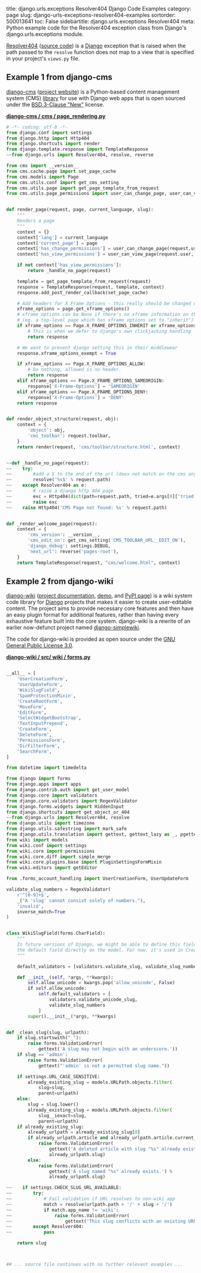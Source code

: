 title: django.urls.exceptions Resolver404 Django Code Examples
category: page
slug: django-urls-exceptions-resolver404-examples
sortorder: 500013641
toc: False
sidebartitle: django.urls.exceptions Resolver404
meta: Python example code for the Resolver404 exception class from Django's django.urls.exceptions module.


[Resolver404](https://docs.djangoproject.com/en/stable/ref/exceptions/#resolver404)
([source code](https://github.com/django/django/blob/master/django/urls/exceptions.py))
is a [Django](/django.html) exception that is raised when the path 
passed to the `resolve` function does not map to a view that is specified 
in your project's `views.py` file.


## Example 1 from django-cms
[django-cms](https://github.com/divio/django-cms)
([project website](https://www.django-cms.org/en/)) is a Python-based
content management system (CMS) [library](https://pypi.org/project/django-cms/)
for use with Django web apps that is open sourced under the
[BSD 3-Clause "New"](https://github.com/divio/django-cms/blob/develop/LICENSE)
license.

[**django-cms / cms / page_rendering.py**](https://github.com/divio/django-cms/blob/develop/cms/page_rendering.py)

```python
# -*- coding: utf-8 -*-
from django.conf import settings
from django.http import Http404
from django.shortcuts import render
from django.template.response import TemplateResponse
~~from django.urls import Resolver404, resolve, reverse

from cms import __version__
from cms.cache.page import set_page_cache
from cms.models import Page
from cms.utils.conf import get_cms_setting
from cms.utils.page import get_page_template_from_request
from cms.utils.page_permissions import user_can_change_page, user_can_view_page


def render_page(request, page, current_language, slug):
    """
    Renders a page
    """
    context = {}
    context['lang'] = current_language
    context['current_page'] = page
    context['has_change_permissions'] = user_can_change_page(request.user, page)
    context['has_view_permissions'] = user_can_view_page(request.user, page)

    if not context['has_view_permissions']:
        return _handle_no_page(request)

    template = get_page_template_from_request(request)
    response = TemplateResponse(request, template, context)
    response.add_post_render_callback(set_page_cache)

    # Add headers for X Frame Options - this really should be changed upon moving to class based views
    xframe_options = page.get_xframe_options()
    # xframe_options can be None if there's no xframe information on the page
    # (eg. a top-level page which has xframe options set to "inherit")
    if xframe_options == Page.X_FRAME_OPTIONS_INHERIT or xframe_options is None:
        # This is when we defer to django's own clickjacking handling
        return response

    # We want to prevent django setting this in their middlewear
    response.xframe_options_exempt = True

    if xframe_options == Page.X_FRAME_OPTIONS_ALLOW:
        # Do nothing, allowed is no header.
        return response
    elif xframe_options == Page.X_FRAME_OPTIONS_SAMEORIGIN:
        response['X-Frame-Options'] = 'SAMEORIGIN'
    elif xframe_options == Page.X_FRAME_OPTIONS_DENY:
        response['X-Frame-Options'] = 'DENY'
    return response


def render_object_structure(request, obj):
    context = {
        'object': obj,
        'cms_toolbar': request.toolbar,
    }
    return render(request, 'cms/toolbar/structure.html', context)


~~def _handle_no_page(request):
~~    try:
~~        #add a $ to the end of the url (does not match on the cms anymore)
~~        resolve('%s$' % request.path)
~~    except Resolver404 as e:
~~        # raise a django http 404 page
~~        exc = Http404(dict(path=request.path, tried=e.args[0]['tried']))
~~        raise exc
~~    raise Http404('CMS Page not found: %s' % request.path)


def _render_welcome_page(request):
    context = {
        'cms_version': __version__,
        'cms_edit_on': get_cms_setting('CMS_TOOLBAR_URL__EDIT_ON'),
        'django_debug': settings.DEBUG,
        'next_url': reverse('pages-root'),
    }
    return TemplateResponse(request, "cms/welcome.html", context)

```


## Example 2 from django-wiki
[django-wiki](https://github.com/django-wiki/django-wiki)
([project documentation](https://django-wiki.readthedocs.io/en/master/),
[demo](https://demo.django-wiki.org/),
and [PyPI page](https://pypi.org/project/django-wiki/))
is a wiki system code library for [Django](/django.html)
projects that makes it easier to create user-editable content.
The project aims to provide necessary core features and then
have an easy plugin format for additional features, rather than
having every exhaustive feature built into the core system.
django-wiki is a rewrite of an earlier now-defunct project
named [django-simplewiki](https://code.google.com/p/django-simple-wiki/).

The code for django-wiki is provided as open source under the
[GNU General Public License 3.0](https://github.com/django-wiki/django-wiki/blob/master/COPYING).

[**django-wiki / src/ wiki / forms.py**](https://github.com/django-wiki/django-wiki/blob/master/src/wiki/forms.py)

```python

__all__ = [
    'UserCreationForm',
    'UserUpdateForm',
    'WikiSlugField',
    'SpamProtectionMixin',
    'CreateRootForm',
    'MoveForm',
    'EditForm',
    'SelectWidgetBootstrap',
    'TextInputPrepend',
    'CreateForm',
    'DeleteForm',
    'PermissionsForm',
    'DirFilterForm',
    'SearchForm',
]

from datetime import timedelta

from django import forms
from django.apps import apps
from django.contrib.auth import get_user_model
from django.core import validators
from django.core.validators import RegexValidator
from django.forms.widgets import HiddenInput
from django.shortcuts import get_object_or_404
~~from django.urls import Resolver404, resolve
from django.utils import timezone
from django.utils.safestring import mark_safe
from django.utils.translation import gettext, gettext_lazy as _, pgettext_lazy
from wiki import models
from wiki.conf import settings
from wiki.core import permissions
from wiki.core.diff import simple_merge
from wiki.core.plugins.base import PluginSettingsFormMixin
from wiki.editors import getEditor

from .forms_account_handling import UserCreationForm, UserUpdateForm

validate_slug_numbers = RegexValidator(
    r'^[0-9]+$',
    _("A 'slug' cannot consist solely of numbers."),
    'invalid',
    inverse_match=True
)


class WikiSlugField(forms.CharField):
    """
    In future versions of Django, we might be able to define this field as
    the default field directly on the model. For now, it's used in CreateForm.
    """

    default_validators = [validators.validate_slug, validate_slug_numbers]

    def __init__(self, *args, **kwargs):
        self.allow_unicode = kwargs.pop('allow_unicode', False)
        if self.allow_unicode:
            self.default_validators = [
                validators.validate_unicode_slug,
                validate_slug_numbers
            ]
        super().__init__(*args, **kwargs)


def _clean_slug(slug, urlpath):
    if slug.startswith("_"):
        raise forms.ValidationError(
            gettext('A slug may not begin with an underscore.'))
    if slug == 'admin':
        raise forms.ValidationError(
            gettext("'admin' is not a permitted slug name."))

    if settings.URL_CASE_SENSITIVE:
        already_existing_slug = models.URLPath.objects.filter(
            slug=slug,
            parent=urlpath)
    else:
        slug = slug.lower()
        already_existing_slug = models.URLPath.objects.filter(
            slug__iexact=slug,
            parent=urlpath)
    if already_existing_slug:
        already_urlpath = already_existing_slug[0]
        if already_urlpath.article and already_urlpath.article.current_revision.deleted:
            raise forms.ValidationError(
                gettext('A deleted article with slug "%s" already exists.') %
                already_urlpath.slug)
        else:
            raise forms.ValidationError(
                gettext('A slug named "%s" already exists.') %
                already_urlpath.slug)

~~    if settings.CHECK_SLUG_URL_AVAILABLE:
~~        try:
~~            # Fail validation if URL resolves to non-wiki app
~~            match = resolve(urlpath.path + '/' + slug + '/')
~~            if match.app_name != 'wiki':
~~                raise forms.ValidationError(
~~                    gettext('This slug conflicts with an existing URL.'))
~~        except Resolver404:
~~            pass

    return slug



## ... source file continues with no further relevant examples ...
```
